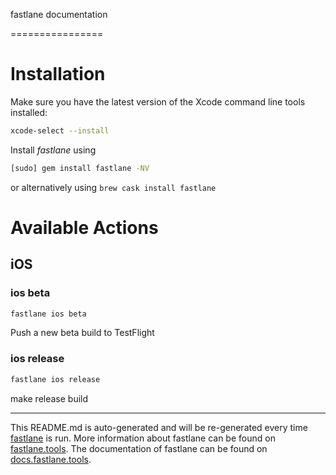 fastlane documentation

================

# Installation

Make sure you have the latest version of the Xcode command line tools installed:

```bash
xcode-select --install
```

Install _fastlane_ using

```bash
[sudo] gem install fastlane -NV
```

or alternatively using `brew cask install fastlane`

# Available Actions

## iOS

### ios beta

```bash
fastlane ios beta
```

Push a new beta build to TestFlight

### ios release

```bash
fastlane ios release
```

make release build

---

This README.md is auto-generated and will be re-generated every time [fastlane](https://fastlane.tools) is run.
More information about fastlane can be found on [fastlane.tools](https://fastlane.tools).
The documentation of fastlane can be found on [docs.fastlane.tools](https://docs.fastlane.tools).
